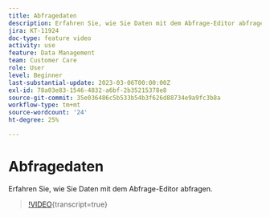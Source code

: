 ```yaml
---
title: Abfragedaten
description: Erfahren Sie, wie Sie Daten mit dem Abfrage-Editor abfragen.
jira: KT-11924
doc-type: feature video
activity: use
feature: Data Management
team: Customer Care
role: User
level: Beginner
last-substantial-update: 2023-03-06T00:00:00Z
exl-id: 78a03e83-1546-4832-a6bf-2b35215378e8
source-git-commit: 35e036486c5b533b54b3f626d88734e9a9fc3b8a
workflow-type: tm+mt
source-wordcount: '24'
ht-degree: 25%

---
```


# Abfragedaten

Erfahren Sie, wie Sie Daten mit dem Abfrage-Editor abfragen.

>[!VIDEO](https://video.tv.adobe.com/v/3415814?quality=12&learn=on){transcript=true}
